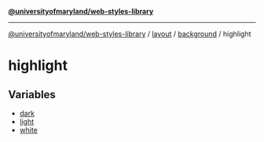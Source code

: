 [**@universityofmaryland/web-styles-library**](../../../../../README.md)

***

[@universityofmaryland/web-styles-library](../../../../../README.md) / [layout](../../../../README.md) / [background](../../README.md) / highlight

# highlight

## Variables

- [dark](variables/dark.md)
- [light](variables/light.md)
- [white](variables/white.md)
